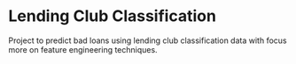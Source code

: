 # Lending Club Classification

Project to predict bad loans using lending club classification data with focus more on feature engineering techniques.
